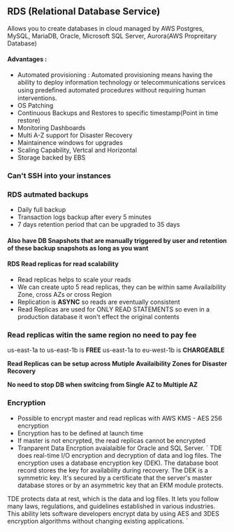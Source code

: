 ## RDS (Relational Database Service)
Allows you to create databases in cloud managed by AWS
Postgres, MySQL, MariaDB, Oracle, Microsoft SQL Server, Aurora(AWS Propreitary Database)

#### Advantages :
- Automated provisioning : Automated provisioning means having the ability to deploy information technology or telecommunications services using predeﬁned automated procedures without requiring human interventions.
- OS Patching
- Continuous Backups and Restores to specific timestamp(Point in time restore)
- Monitoring Dashboards
- Multi A-Z support for Disaster Recovery
- Maintainence windows for upgrades
- Scaling Capability, Vertcal and Horizontal
- Storage backed by EBS

### Can't SSH into your instances

### RDS autmated backups
- Daily full backup
- Transaction logs backup after every 5 minutes
- 7 days retention period that can be upgraded to 35 days

#### Also have DB Snapshots that are manually triggered by user and retention of these backup snapshots as long as you want

#### RDS Read replicas for read scalability
- Read replicas helps to scale your reads
- We can create upto 5 read replicas, they can be within same Availaibility Zone, cross AZs or cross Region
- Replication is **ASYNC** so reads are eventually consistent 
- Read Replicas are used for ONLY READ STATEMENTS so even in a production database it won't effect the original contents

### Read replicas witin the same region no need to pay fee 
us-east-1a to us-east-1b is **FREE**
us-east-1a to eu-west-1b is **CHARGEABLE**

**Read Replicas can be setup across Mutiple Availaibility Zones for Disaster Recovery**

**No need to stop DB when switcing from Single AZ to Multiple AZ**
### Encryption
- Possible to encrypt master and read replicas with AWS KMS - AES 256 encryption
- Encryption has to be defined at launch time 
- If master is not encrypted, the read replicas cannot be encrypted
- Tranparent Data Encrption avaialaible for Oracle and SQL Server.
`
TDE does real-time I/O encryption and decryption of data and log files. The encryption uses a database encryption key (DEK). The database boot record stores the key for availability during recovery. The DEK is a symmetric key. It's secured by a certificate that the server's master database stores or by an asymmetric key that an EKM module protects.

TDE protects data at rest, which is the data and log files. It lets you follow many laws, regulations, and guidelines established in various industries. This ability lets software developers encrypt data by using AES and 3DES encryption algorithms without changing existing applications.
`


